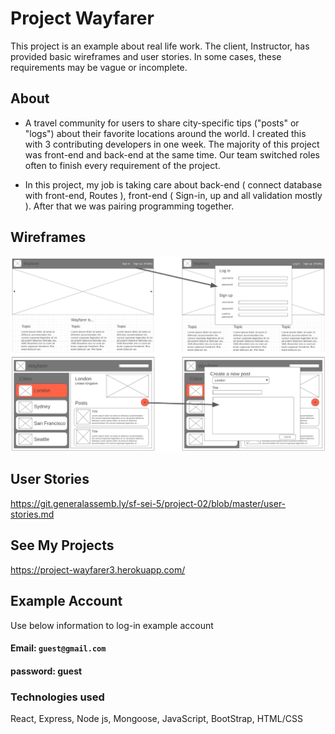 # Project Wayfarer
This project is an example about real life work. The client, Instructor, has provided basic wireframes and user stories. In some cases, these requirements may be vague or incomplete.

## About
- A travel community for users to share city-specific tips ("posts" or "logs") about their favorite locations around the world. I created this with 3 contributing developers in one week. The majority of this project was front-end and back-end at the same time. Our team switched roles often to finish every requirement of the project. 

- In this project, my job is taking care about back-end ( connect database with front-end, Routes ), front-end ( Sign-in, up and all validation mostly ). After that we was pairing programming together.

## Wireframes
<img src="wireframes.png" width=600 height=auto>

## User Stories
https://git.generalassemb.ly/sf-sei-5/project-02/blob/master/user-stories.md


## See My Projects
https://project-wayfarer3.herokuapp.com/

## Example Account
Use below information to log-in example account

#### Email: ```guest@gmail.com```
#### password: guest

### Technologies used
React, Express, Node js, Mongoose, JavaScript, BootStrap, HTML/CSS
